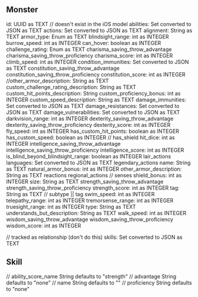 ## Monster
id: UUID as TEXT // doesn't exist in the iOS model
abilities: Set<Trait> converted to JSON as TEXT
actions: Set<Trait> converted to JSON as TEXT
alignment: String as TEXT
armor_type: Enum<String> as TEXT
blindsight_range: int as INTEGER
burrow_speed: int as INTEGER
can_hover: boolean as INTEGER
challenge_rating: Enum<String> as TEXT
charisma_saving_throw_advantage
charisma_saving_throw_proficiency
charisma_score: int as INTEGER
climb_speed: int as INTEGER
condition_immunities: Set<String> converted to JSON as TEXT
constitution_saving_throw_advantage
constitution_saving_throw_proficiency
constitution_score: int as INTEGER
//other_armor_description: String as TEXT
custom_challenge_rating_description: String as TEXT
custom_hit_points_description: String
custom_proficiency_bonus: int as INTEGER
custom_speed_description: String as TEXT
damage_immunities: Set<String> converted to JSON as TEXT
damage_resistances: Set<String> converted to JSON as TEXT
damage_vulnerabilities: Set<String> converted to JSON as TEXT
darkvision_range: int as INTEGER
dexterity_saving_throw_advantage
dexterity_saving_throw_proficiency
dexterity_score: int as INTEGER
fly_speed: int as INTEGER
has_custom_hit_points: boolean as INTEGER
has_custom_speed: boolean as INTEGER
// has_shield
hit_dice: int as INTEGER
intelligence_saving_throw_advantage
intelligence_saving_throw_proficiency
intelligence_score: int as INTEGER
is_blind_beyond_blindsight_range: boolean as INTEGER
lair_actions
languages: Set<Language> converted to JSON as TEXT
legendary_actions
name: String as TEXT
natural_armor_bonus: int as INTEGER
other_armor_description: String as TEXT
reactions
regional_actions
// senses
shield_bonus: int as INTEGER
size: String as TEXT
strength_saving_throw_advantage
strength_saving_throw_proficiency
strength_score: int as INTEGER
tag: String as TEXT // subtype || tag
swim_speed: int as INTEGER
telepathy_range: int as INTEGER
tremorsense_range: int as INTEGER
truesight_range: int as INTEGER
type: String as TEXT
understands_but_description: String as TEXT
walk_speed: int as INTEGER
wisdom_saving_throw_advantage
wisdom_saving_throw_proficiency
wisdom_score: int as INTEGER

// tracked as relationship (don't do this)
skills: Set<Skill> converted to JSON as TEXT

## Skill
// ability_score_name String defaults to "strength"
// advantage String defaults to "none"
// name String defaults to ""
// proficiency String defaults to "none"

